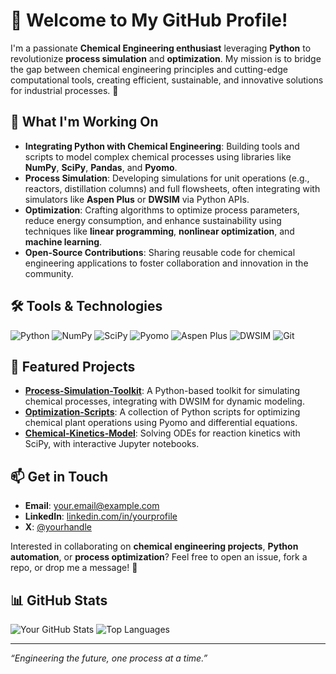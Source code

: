 # 👋 Welcome to My GitHub Profile!

I'm a passionate **Chemical Engineering enthusiast** leveraging **Python** to revolutionize **process simulation** and **optimization**. My mission is to bridge the gap between chemical engineering principles and cutting-edge computational tools, creating efficient, sustainable, and innovative solutions for industrial processes. 🌱

## 🔬 What I'm Working On
- **Integrating Python with Chemical Engineering**: Building tools and scripts to model complex chemical processes using libraries like **NumPy**, **SciPy**, **Pandas**, and **Pyomo**.
- **Process Simulation**: Developing simulations for unit operations (e.g., reactors, distillation columns) and full flowsheets, often integrating with simulators like **Aspen Plus** or **DWSIM** via Python APIs.
- **Optimization**: Crafting algorithms to optimize process parameters, reduce energy consumption, and enhance sustainability using techniques like **linear programming**, **nonlinear optimization**, and **machine learning**.
- **Open-Source Contributions**: Sharing reusable code for chemical engineering applications to foster collaboration and innovation in the community.

## 🛠️ Tools & Technologies
![Python](https://img.shields.io/badge/Python-3776AB?logo=python&logoColor=white)
![NumPy](https://img.shields.io/badge/NumPy-013243?logo=numpy&logoColor=white)
![SciPy](https://img.shields.io/badge/SciPy-8CAAE6?logo=scipy&logoColor=white)
![Pyomo](https://img.shields.io/badge/Pyomo-4B8BBE?logo=python&logoColor=white)
![Aspen Plus](https://img.shields.io/badge/Aspen%20Plus-2E7D32?logo=chemical&logoColor=white)
![DWSIM](https://img.shields.io/badge/DWSIM-FF5722?logo=chemical&logoColor=white)
![Git](https://img.shields.io/badge/Git-F05032?logo=git&logoColor=white)

## 🌟 Featured Projects
- **[Process-Simulation-Toolkit](https://github.com/yourusername/process-simulation-toolkit)**: A Python-based toolkit for simulating chemical processes, integrating with DWSIM for dynamic modeling.
- **[Optimization-Scripts](https://github.com/yourusername/optimization-scripts)**: A collection of Python scripts for optimizing chemical plant operations using Pyomo and differential equations.
- **[Chemical-Kinetics-Model](https://github.com/yourusername/chemical-kinetics-model)**: Solving ODEs for reaction kinetics with SciPy, with interactive Jupyter notebooks.

## 📫 Get in Touch
- **Email**: [your.email@example.com](mailto:your.email@example.com)
- **LinkedIn**: [linkedin.com/in/yourprofile](https://linkedin.com/in/yourprofile)
- **X**: [@yourhandle](https://x.com/yourhandle)

Interested in collaborating on **chemical engineering projects**, **Python automation**, or **process optimization**? Feel free to open an issue, fork a repo, or drop me a message! 🚀

## 📊 GitHub Stats
![Your GitHub Stats](https://github-readme-stats.vercel.app/api?username=yourusername&show_icons=true&theme=radical)
![Top Languages](https://github-readme-stats.vercel.app/api/top-langs/?username=yourusername&layout=compact&theme=radical)

---
*“Engineering the future, one process at a time.”*